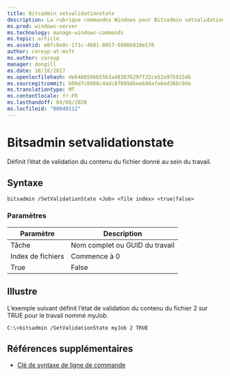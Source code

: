 ```yaml
---
title: Bitsadmin setvalidationstate
description: La rubrique commandes Windows pour Bitsadmin setvalidationstate, qui définit l’état de validation du contenu du fichier donné au sein du travail.
ms.prod: windows-server
ms.technology: manage-windows-commands
ms.topic: article
ms.assetid: e8fc8e8c-171c-4681-8057-6986b018e576
author: coreyp-at-msft
ms.author: coreyp
manager: dongill
ms.date: 10/16/2017
ms.openlocfilehash: de6480596b55b3a483076297f32ce52a975915db
ms.sourcegitcommit: b00d7c8968c4adc8f699dbee694afe6ed36bc9de
ms.translationtype: MT
ms.contentlocale: fr-FR
ms.lasthandoff: 04/08/2020
ms.locfileid: "80849112"
---
```

# <a name="bitsadmin-setvalidationstate"></a>Bitsadmin setvalidationstate

Définit l’état de validation du contenu du fichier donné au sein du travail.

## <a name="syntax"></a>Syntaxe

```
bitsadmin /SetValidationState <Job> <file index> <true|false> 
```

### <a name="parameters"></a>Paramètres

| Paramètre  |          Description           |
|------------|--------------------------------|
|    Tâche     | Nom complet ou GUID du travail |
| Index de fichiers |         Commence à 0          |
|    True    |             False              |

## <a name="examples"></a><a name=BKMK_examples></a>Illustre

L’exemple suivant définit l’état de validation du contenu du fichier 2 sur TRUE pour le travail nommé *myJob*.
```
C:\>bitsadmin /SetValidationState myJob 2 TRUE 
```

## <a name="additional-references"></a>Références supplémentaires

- [Clé de syntaxe de ligne de commande](command-line-syntax-key.md)